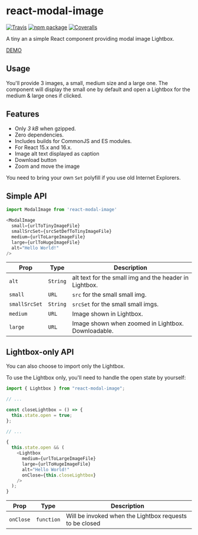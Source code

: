 # react-modal-image

[![Travis][build-badge]][build]
[![npm package][npm-badge]][npm]
[![Coveralls][coveralls-badge]][coveralls]

A tiny an a simple React component providing modal image Lightbox.

[DEMO](https://aautio.github.io/react-modal-image/)

## Usage

You'll provide 3 images, a small, medium size and a large one. The component will display the small one by default and open a Lightbox for the medium & large ones if clicked.

## Features

* Only _3 kB_ when gzipped.
* Zero dependencies.
* Includes builds for CommonJS and ES modules.
* For React 15.x and 16.x.
* Image alt text displayed as caption
* Download button
* Zoom and move the image

You need to bring your own `Set` polyfill if you use old Internet Explorers.

## Simple API

```js
import ModalImage from 'react-modal-image'

<ModalImage
  small={urlToTinyImageFile}
  smallSrcSet={srcSetDefToTinyImageFile}
  medium={urlToLargeImageFile}
  large={urlToHugeImageFile}
  alt="Hello World!"
/>
```

| Prop          | Type     | Description                                            |
| ------------- | -------- | ------------------------------------------------------ |
| `alt`         | `String` | alt text for the small img and the header in Lightbox. |
| `small`       | `URL`    | `src` for the small small img.                         |
| `smallSrcSet` | `String` | `srcSet` for the small small imgs.                     |
| `medium`      | `URL`    | Image shown in Lightbox.                               |
| `large`       | `URL`    | Image shown when zoomed in Lightbox. Downloadable.     |

## Lightbox-only API

You can also choose to import only the Lightbox.

To use the Lightbox only, you'll need to handle the open state by yourself:

```js
import { Lightbox } from "react-modal-image";

// ...

const closeLightbox = () => {
  this.state.open = true;
};

// ...

{
  this.state.open && (
    <Lightbox
      medium={urlToLargeImageFile}
      large={urlToHugeImageFile}
      alt="Hello World!"
      onClose={this.closeLightbox}
    />
  );
}
```

| Prop      | Type       | Description                                             |
| --------- | ---------- | ------------------------------------------------------- |
| `onClose` | `function` | Will be invoked when the Lightbox requests to be closed |

[build-badge]: https://img.shields.io/travis/aautio/react-modal-image/master.png?style=flat-square
[build]: https://travis-ci.org/aautio/react-modal-image
[npm-badge]: https://img.shields.io/npm/v/react-modal-image.png?style=flat-square
[npm]: https://www.npmjs.org/package/react-modal-image
[coveralls-badge]: https://img.shields.io/coveralls/aautio/react-modal-image/master.png?style=flat-square
[coveralls]: https://coveralls.io/github/aautio/react-modal-image
